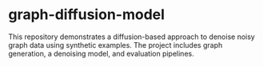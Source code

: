 # graph-diffusion-model
This repository demonstrates a diffusion-based approach to denoise noisy graph data using synthetic examples. The project includes graph generation, a denoising model, and evaluation pipelines.

